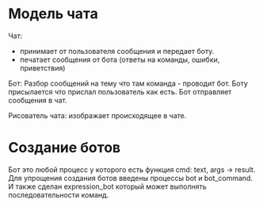 # Модель чата

Чат:
- принимает от пользователя сообщения и передает боту.
- печатает сообщения от бота (ответы на команды, ошибки, приветствия)

Бот:
Разбор сообщений на тему что там команда - проводит бот.
Боту присылается что прислал пользователь как есть.
Бот отправляет сообщения в чат.

Рисователь чата:
изображает происходящее в чате.


# Создание ботов

Бот это любой процесс у которого есть функция cmd: text, args -> result.
Для упрощения создания ботов введены процессы bot и bot_command.
И также сделан expression_bot который может выполнять последовательности команд.

